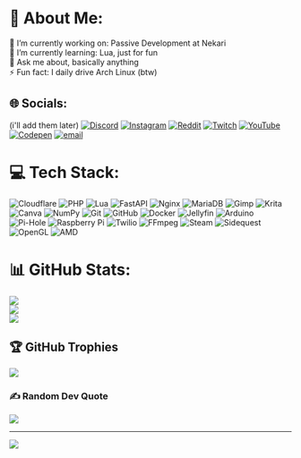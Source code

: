 # 💫 About Me:
🔭 I’m currently working on: Passive Development at Nekari<br>🌱 I’m currently learning: Lua, just for fun<br>💬 Ask me about, basically anything<br>⚡ Fun fact: I daily drive Arch Linux (btw)


## 🌐 Socials:
(i'll add them later)
[![Discord](https://img.shields.io/badge/Discord-%237289DA.svg?logo=discord&logoColor=white)](https://discord.gg/ ) [![Instagram](https://img.shields.io/badge/Instagram-%23E4405F.svg?logo=Instagram&logoColor=white)](https://instagram.com/ ) [![Reddit](https://img.shields.io/badge/Reddit-%23FF4500.svg?logo=Reddit&logoColor=white)](https://reddit.com/user/ ) [![Twitch](https://img.shields.io/badge/Twitch-%239146FF.svg?logo=Twitch&logoColor=white)](https://twitch.tv/ ) [![YouTube](https://img.shields.io/badge/YouTube-%23FF0000.svg?logo=YouTube&logoColor=white)](https://youtube.com/@ ) [![Codepen](https://img.shields.io/badge/Codepen-000000?logo=codepen&logoColor=white)](https://codepen.io/ ) [![email](https://img.shields.io/badge/Email-D14836?logo=gmail&logoColor=white)](mailto: ) 

# 💻 Tech Stack:
![Cloudflare](https://img.shields.io/badge/Cloudflare-F38020?style=for-the-badge&logo=Cloudflare&logoColor=white) ![PHP](https://img.shields.io/badge/php-%23777BB4.svg?style=for-the-badge&logo=php&logoColor=white) ![Lua](https://img.shields.io/badge/lua-%232C2D72.svg?style=for-the-badge&logo=lua&logoColor=white) ![FastAPI](https://img.shields.io/badge/FastAPI-005571?style=for-the-badge&logo=fastapi) ![Nginx](https://img.shields.io/badge/nginx-%23009639.svg?style=for-the-badge&logo=nginx&logoColor=white) ![MariaDB](https://img.shields.io/badge/MariaDB-003545?style=for-the-badge&logo=mariadb&logoColor=white) ![Gimp](https://img.shields.io/badge/Gimp-657D8B?style=for-the-badge&logo=gimp&logoColor=FFFFFF) ![Krita](https://img.shields.io/badge/Krita-203759?style=for-the-badge&logo=krita&logoColor=EEF37B) ![Canva](https://img.shields.io/badge/Canva-%2300C4CC.svg?style=for-the-badge&logo=Canva&logoColor=white) ![NumPy](https://img.shields.io/badge/numpy-%23013243.svg?style=for-the-badge&logo=numpy&logoColor=white) ![Git](https://img.shields.io/badge/git-%23F05033.svg?style=for-the-badge&logo=git&logoColor=white) ![GitHub](https://img.shields.io/badge/github-%23121011.svg?style=for-the-badge&logo=github&logoColor=white) ![Docker](https://img.shields.io/badge/docker-%230db7ed.svg?style=for-the-badge&logo=docker&logoColor=white) ![Jellyfin](https://img.shields.io/badge/jellyfin-%23000B25.svg?style=for-the-badge&logo=Jellyfin&logoColor=00A4DC) ![Arduino](https://img.shields.io/badge/-Arduino-00979D?style=for-the-badge&logo=Arduino&logoColor=white) ![Pi-Hole](https://img.shields.io/badge/pihole-%2396060C.svg?style=for-the-badge&logo=pi-hole&logoColor=white) ![Raspberry Pi](https://img.shields.io/badge/-Raspberry_Pi-C51A4A?style=for-the-badge&logo=Raspberry-Pi) ![Twilio](https://img.shields.io/badge/Twilio-F22F46?style=for-the-badge&logo=Twilio&logoColor=white) ![FFmpeg](https://shields.io/badge/FFmpeg-%23171717.svg?logo=ffmpeg&style=for-the-badge&labelColor=171717&logoColor=5cb85c) ![Steam](https://img.shields.io/badge/steam-%23000000.svg?style=for-the-badge&logo=steam&logoColor=white) ![Sidequest](https://img.shields.io/badge/sidequest-%23101227.svg?style=for-the-badge&logo=sidequest&logoColor=white) ![OpenGL](https://img.shields.io/badge/OpenGL-white?logo=OpenGL&style=for-the-badge) ![AMD](https://img.shields.io/badge/AMD-%23000000.svg?style=for-the-badge&logo=amd&logoColor=white)
# 📊 GitHub Stats:
![](https://github-readme-stats.vercel.app/api?username=RGBToaster299&theme=synthwave&hide_border=false&include_all_commits=true&count_private=false)<br/>
![](https://nirzak-streak-stats.vercel.app/?user=RGBToaster299&theme=synthwave&hide_border=false)<br/>
![](https://github-readme-stats.vercel.app/api/top-langs/?username=RGBToaster299&theme=synthwave&hide_border=false&include_all_commits=true&count_private=false&layout=compact)

## 🏆 GitHub Trophies
![](https://github-profile-trophy.vercel.app/?username=RGBToaster299&theme=radical&no-frame=false&no-bg=true&margin-w=4)

### ✍️ Random Dev Quote
![](https://quotes-github-readme.vercel.app/api?type=vetical&theme=radical)

---
[![](https://visitcount.itsvg.in/api?id=RGBToaster299&icon=2&color=4)](https://visitcount.itsvg.in)

<!-- Proudly created with GPRM ( https://gprm.itsvg.in ) -->
